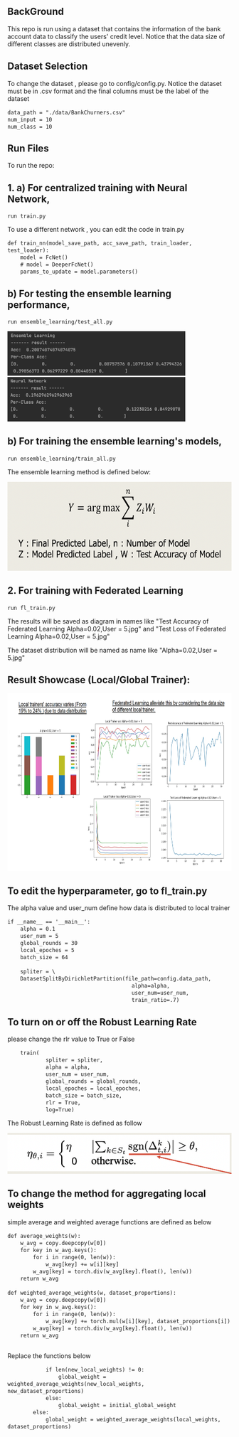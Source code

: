 ## BackGround
This repo is run using a dataset that contains the information of the bank account data to classify the users' credit level.
Notice that the data size of different classes are distributed unevenly. 

## Dataset Selection
To change the dataset , please go to config/config.py. 
Notice the dataset must be in .csv format and the final columns must be the label of the dataset

```
data_path = "./data/BankChurners.csv"
num_input = 10
num_class = 10
```

## Run Files
To run the repo:

## 1. a) For centralized training with Neural Network, 

   ```
   run train.py
   ```
   
  To use a different network , you can edit the code in train.py 
  
  ```
  def train_nn(model_save_path, acc_save_path, train_loader, test_loader):
      model = FcNet()
      # model = DeeperFcNet()
      params_to_update = model.parameters()
  ```

   ## b) For testing the ensemble learning performance, 
   ```
   run ensemble_learning/test_all.py
   ```
   
   <img src= "/ensemble_learning_result/EnsembleLearningResult.png" width="400" height="100"><img src= "/ensemble_learning_result/NeuralNetworkResult.png" width="400" height="100">
   
   
   ## b) For training the ensemble learning's models, 
   ```
   run ensemble_learning/train_all.py
   ```
       
   The ensemble learning method is defined below: 
   
   <img src= "/ensemble_learning_result/el_equation.png" width="600" height="200">
   
## 2. For training with Federated Learning

   ```
   run fl_train.py
   ```
   
   The results will be saved as diagram in names like "Test Accuracy of Federated Learning Alpha=0.02,User = 5.jpg" and "Test Loss of Federated Learning Alpha=0.02,User = 5.jpg"
   
   The dataset distribution will be named as name like "Alpha=0.02,User = 5.jpg" 
   
   ## Result Showcase (Local/Global Trainer):
   <img src= "/archive/report_materials/your_student_ID.png" width="800" height="400">
   
## To edit the hyperparameter, go to fl_train.py 

The alpha value and user_num define how data is distributed to local trainer

```
if __name__ == '__main__':
    alpha = 0.1
    user_num = 5
    global_rounds = 30
    local_epoches = 5
    batch_size = 64

    spliter = \
    DatasetSplitByDirichletPartition(file_path=config.data_path,
                                       alpha=alpha,
                                       user_num=user_num,
                                       train_ratio=.7)
```

## To turn on or off the Robust Learning Rate

please change the rlr value to True or False

```
    train(
            spliter = spliter,
            alpha = alpha,
            user_num = user_num,
            global_rounds = global_rounds,
            local_epoches = local_epoches,
            batch_size = batch_size,
            rlr = True,
            log=True)
```
The Robust Learning Rate is defined as follow

![text](/federated_learning_result/rlr_equation.png)

## To change the method for aggregating local weights

simple average and weighted average functions are defined as below 
```
def average_weights(w):
    w_avg = copy.deepcopy(w[0])
    for key in w_avg.keys():
        for i in range(0, len(w)):
            w_avg[key] += w[i][key]
        w_avg[key] = torch.div(w_avg[key].float(), len(w))
    return w_avg

def weighted_average_weights(w, dataset_proportions):
    w_avg = copy.deepcopy(w[0])
    for key in w_avg.keys():
        for i in range(0, len(w)):
            w_avg[key] += torch.mul(w[i][key], dataset_proportions[i])
        w_avg[key] = torch.div(w_avg[key].float(), len(w))
    return w_avg
   
```
Replace the functions below

```
            if len(new_local_weights) != 0:
                global_weight = weighted_average_weights(new_local_weights,                  new_dataset_proportions)
            else:
                global_weight = initial_global_weight
        else:
            global_weight = weighted_average_weights(local_weights, dataset_proportions)
```
